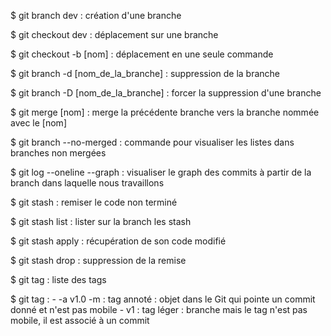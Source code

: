 $ git branch dev : création d'une branche

$ git checkout dev : déplacement sur une branche

$ git checkout -b [nom] : déplacement en une seule commande

$ git branch -d [nom_de_la_branche] : suppression de la branche

$ git branch -D [nom_de_la_branche] : forcer la suppression d'une branche

$ git merge [nom] : merge la précédente branche vers la branche nommée avec le [nom]

$ git branch --no-merged : commande pour visualiser les listes dans branches non mergées

$ git log --oneline --graph : visualiser le graph des commits à partir de la branch dans laquelle nous travaillons

$ git stash : remiser le code non terminé

$ git stash list : lister sur la branch les stash

$ git stash apply : récupération de son code modifié

$ git stash drop : suppression de la remise

$ git tag : liste des tags

$ git tag :
    - -a v1.0 -m : tag annoté : objet dans le Git qui pointe un commit donné et n'est pas mobile
    - v1 : tag léger : branche mais le tag n'est pas mobile, il est associé à un commit